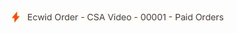 ![alt text](https://github.com/allteramy/code-snippets/blob/main/Zapier-Integrations/Ecwid-Web-Store/assets/01-Ecwid-CSAVideo-ZapListing.jpg "Zap web listing")